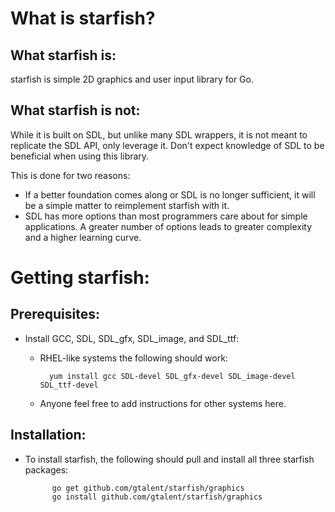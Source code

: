 # What is starfish?
## What starfish is:
starfish is simple 2D graphics and user input library for Go.
## What starfish is not:
While it is built on SDL, but unlike many SDL wrappers, it is not meant to replicate the SDL API, only leverage it. Don't expect knowledge of SDL to be beneficial when using this library.

This is done for two reasons:

* If a better foundation comes along or SDL is no longer sufficient, it will be a simple matter to reimplement starfish with it.
* SDL has more options than most programmers care about for simple applications. A greater number of options leads to greater complexity and a higher learning curve.

# Getting starfish:
## Prerequisites:
* Install GCC, SDL, SDL_gfx, SDL_image, and SDL_ttf:
	* RHEL-like systems the following should work:
 
			yum install gcc SDL-devel SDL_gfx-devel SDL_image-devel SDL_ttf-devel

	* Anyone feel free to add instructions for other systems here.

## Installation:
* To install starfish, the following should pull and install all three starfish packages:

			go get github.com/gtalent/starfish/graphics
			go install github.com/gtalent/starfish/graphics
	
